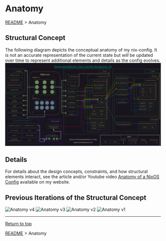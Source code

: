 # Anatomy

[README](../README.md) > Anatomy

## Structural Concept

The following diagram depicts the conceptual anatomy of my nix-config. It is not an accurate representation of the current state but _will_ be updated over time to represent additional elements and details as the config evolves.
![Anatomy v5](diagrams/anatomy_v5.png)

## Details

For details about the design concepts, constraints, and how structural elements interact, see the article and/or Youtube video [Anatomy of a NixOS Config](https://unmovedcentre.com/posts/anatomy-of-a-nixos-config/) available on my website.

## Previous Iterations of the Structural Concept

![Anatomy v4](diagrams/anatomy_v4.png)
![Anatomy v3](diagrams/anatomy_v3.png)
![Anatomy v2](diagrams/anatomy_v2.png)
![Anatomy v1](diagrams/anatomy_v1.png)

---

[Return to top](#anatomy)

[README](../README.md) > Anatomy
